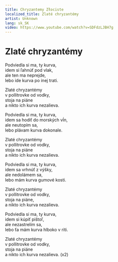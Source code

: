 ```yaml
---
title: Chryzantemy Złociste
localized_title: Zlaté chryzantémy
artist: Unknown
lang: sk_SK
video: https://www.youtube.com/watch?v=SDFdzLJBH7g
---
```


# Zlaté chryzantémy

Podviedla si ma, ty kurva,<br/>
idem si ľahnúť pod vlak,<br/>
ale ten ma neprejde,<br/>
lebo ide kurva po inej trati.

Zlaté chryzantémy<br/>
v pollitrovke od vodky,<br/>
stoja na piáne<br/>
a nikto ich kurva nezalieva.

Podviedla si ma, ty kurva,<br/>
idem sa hodiť do morských vĺn,<br/>
ale neutopím sa,<br/>
lebo plávam kurva dokonale.

Zlaté chryzantémy<br/>
v pollitrovke od vodky,<br/>
stoja na piáne<br/>
a nikto ich kurva nezalieva.

Podviedla si ma, ty kurva,<br/>
idem sa vrhnúť z výšky,<br/>
ale nedolámem sa,<br/>
lebo mám kurva gumové kosti.

Zlaté chryzantémy<br/>
v pollitrovke od vodky,<br/>
stoja na piáne,<br/>
a nikto ich kurva nezalieva.

Podviedla si ma, ty kurva,<br/>
idem si kúpiť pištoľ,<br/>
ale nezastrelím sa,<br/>
lebo ťa mám kurva hlboko v riti.

Zlaté chryzantémy<br/>
v pollitrovke od vodky,<br/>
stoja na piáne<br/>
a nikto ich kurva nezalieva. (x2)